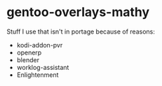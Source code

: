 gentoo-overlays-mathy
=====================

Stuff I use that isn't in portage because of reasons:

* kodi-addon-pvr 
* openerp
* blender
* worklog-assistant
* Enlightenment
